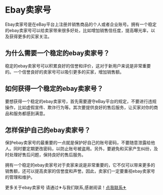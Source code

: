 # Ebay卖家号

Ebay卖家号是在eBay平台上注册并销售商品的个人或者企业账号。拥有一个稳定的ebay卖家号可以给卖家带来很多好处，比如增加销售信任度，提高曝光率，以及获得更多的买家关注。

## 为什么需要一个稳定的ebay卖家号？

稳定的ebay卖家号可以积累良好的信誉和评价，这对于新用户来说是非常重要的。一个信誉良好的卖家号可以吸引更多的买家，增加销售额。

## 如何获得一个稳定的ebay卖家号？

要想获得一个稳定的ebay卖家号，首先需要遵守eBay平台的规定，不要进行违规操作，比如虚假宣传、欺诈行为等。其次要提供良好的售后服务，让买家对你的商品和服务都感到满意。

## 怎样保护自己的ebay卖家号？

保护ebay卖家号的最重要的一点就是保护好自己的账号密码，不要随意泄露给他人。同时要定期更改密码，以防止账号被盗用。另外，要避免和买家产生纠纷，及时处理好售后问题，保持良好的售后服务。

拥有一个稳定的ebay卖家号对于卖家来说是非常重要的，它不仅可以带来更多的销售额，还可以提高卖家的信誉度和声誉。因此，卖家们一定要重视ebay卖家号的管理和维护。

更多关于ebay卖家号 请通过✈与我们联系,感谢阅读！[点我联系✈](https://box.G208.com)
